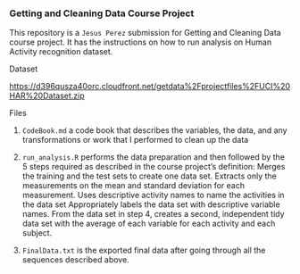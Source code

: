### Getting and Cleaning Data Course Project

This repository is a `Jesus Perez` submission for Getting and Cleaning Data course project. It has the instructions on how to run analysis on Human Activity recognition dataset.

Dataset

https://d396qusza40orc.cloudfront.net/getdata%2Fprojectfiles%2FUCI%20HAR%20Dataset.zip

Files

1. `CodeBook.md` a code book that describes the variables, the data, and any transformations or work that I performed to clean up the data

2. `run_analysis.R` performs the data preparation and then followed by the 5 steps required as described in the course project’s definition:
        Merges the training and the test sets to create one data set.
        Extracts only the measurements on the mean and standard deviation for each measurement.
        Uses descriptive activity names to name the activities in the data set
        Appropriately labels the data set with descriptive variable names.
        From the data set in step 4, creates a second, independent tidy data set with the average of each variable for each activity and each subject.

3. `FinalData.txt` is the exported final data after going through all the sequences described above.

